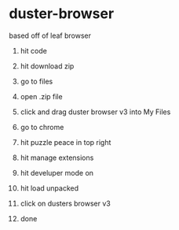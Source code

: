 # duster-browser
based off of leaf browser

1. hit code
2. hit download zip
3. go to files
4. open .zip file
5. click and drag duster browser v3 into My Files

5. go to chrome
6. hit puzzle peace in top right
7. hit manage extensions 
8. hit develuper mode on
9. hit load unpacked
10. click on dusters browser v3
11. done
